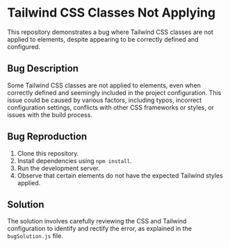 # Tailwind CSS Classes Not Applying

This repository demonstrates a bug where Tailwind CSS classes are not applied to elements, despite appearing to be correctly defined and configured.

## Bug Description
Some Tailwind CSS classes are not applied to elements, even when correctly defined and seemingly included in the project configuration. This issue could be caused by various factors, including typos, incorrect configuration settings, conflicts with other CSS frameworks or styles, or issues with the build process.

## Bug Reproduction
1. Clone this repository.
2. Install dependencies using `npm install`.
3. Run the development server.
4. Observe that certain elements do not have the expected Tailwind styles applied.

## Solution
The solution involves carefully reviewing the CSS and Tailwind configuration to identify and rectify the error, as explained in the `bugSolution.js` file.